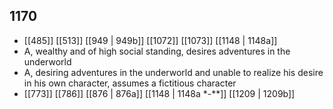 ## 1170
- [[485]] [[513]] [[949 | 949b]] [[1072]] [[1073]] [[1148 | 1148a]] 
- A, wealthy and of high social standing, desires adventures in the underworld
- A, desiring adventures in the underworld and unable to realize his desire in his own character, assumes a fictitious character
- [[773]] [[786]] [[876 | 876a]] [[1148 | 1148a *-**]] [[1209 | 1209b]] 

